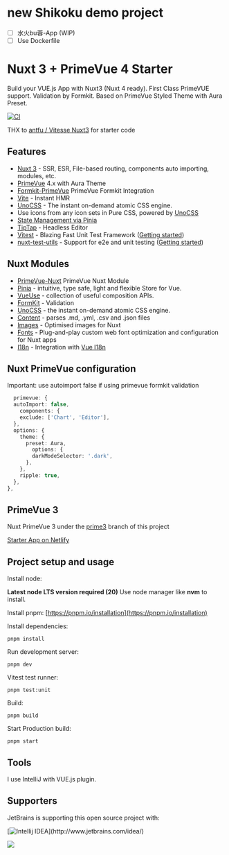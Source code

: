 # new Shikoku demo project

- [ ] 水火bu蓉-App (WIP)
- [ ] Use Dockerfile

# Nuxt 3 + PrimeVue 4 Starter

Build your VUE.js App with Nuxt3 (Nuxt 4 ready). First Class PrimeVUE support. Validation by Formkit.
Based on PrimeVue Styled Theme with Aura Preset.

[![CI](https://github.com/sfxcode/nuxt3-primevue-starter/actions/workflows/main.yml/badge.svg)](https://github.com/sfxcode/nuxt3-primevue-starter/actions/workflows/main.yml)

THX to [antfu / Vitesse Nuxt3](https://github.com/antfu/vitesse-nuxt3) for starter code

## Features

- [Nuxt 3](https://v3.nuxtjs.org) - SSR, ESR, File-based routing, components auto importing, modules, etc.
- [PrimeVue](https://primevue.org/) 4.x with Aura Theme
- [Formkit-PrimeVue](https://formkit-primevue.netlify.app/) PrimeVue Formkit Integration
- [Vite](https://vitejs.dev/) - Instant HMR
- [UnoCSS](https://github.com/antfu/unocss) - The instant on-demand atomic CSS engine.
- Use icons from any icon sets in Pure CSS, powered by [UnoCSS](https://github.com/antfu/unocss)
- [State Management via Pinia](https://pinia.esm.dev)
- [TipTap](https://tiptap.dev) - Headless Editor
- [Vitest](https://vitest.dev/) - Blazing Fast Unit Test Framework ([Getting started](https://vitest.dev/guide))
- [nuxt-test-utils](https://github.com/nuxt/test-utils) - Support for e2e and unit testing ([Getting started](https://nuxt.com/docs/getting-started/testing))

## Nuxt Modules

- [PrimeVue-Nuxt](https://primevue.org/nuxt/) PrimeVue Nuxt Module
- [Pinia](https://pinia.esm.dev/) - intuitive, type safe, light and flexible Store for Vue.
- [VueUse](https://github.com/vueuse/vueuse) - collection of useful composition APIs.
- [FormKit](https://formkit.com/) - Validation
- [UnoCSS](https://github.com/antfu/unocss) - the instant on-demand atomic CSS engine.
- [Content](https://content.nuxtjs.org) - parses .md, .yml, .csv and .json files
- [Images](https://nuxt.com/modules/images) - Optimised images for Nuxt
- [Fonts](https://nuxt.com/modules/fonts) - Plug-and-play custom web font optimization and configuration for Nuxt apps
- [I18n](https://v8.i18n.nuxtjs.org) - Integration with [Vue I18n](https://vue-i18n.intlify.dev/)

## Nuxt PrimeVue configuration

Important: use autoimport false if using primevue formkit validation

```typescript
  primevue: {
  autoImport: false,
    components: {
    exclude: ['Chart', 'Editor'],
  },
  options: {
    theme: {
      preset: Aura,
        options: {
        darkModeSelector: '.dark',
      },
    },
    ripple: true,
  },
},
```

## PrimeVue 3

Nuxt PrimeVue 3 under the [prime3](https://github.com/sfxcode/nuxt3-primevue-starter/tree/prime3) branch of this project

[Starter App on Netlify](https://vite-primevue-starter.netlify.app/)

## Project setup and usage

Install node:

**Latest node LTS version required (20)**
Use node manager like **nvm** to install.

Install pnpm:
[https://pnpm.io/installation](https://pnpm.io/installation)

Install dependencies:

```
pnpm install
```

Run development server:

```
pnpm dev
```

Vitest test runner:

```
pnpm test:unit
```

Build:

```
pnpm build
```

Start Production build:

```
pnpm start
```

## Tools

I use IntelliJ with VUE.js plugin.

## Supporters

JetBrains is supporting this open source project with:

[![Intellij IDEA](https://resources.jetbrains.com/storage/products/company/brand/logos/IntelliJ_IDEA.svg?_gl=1*186j7fd*_gcl_au*MjEwMzAyNDUzNi4xNzIwMTE5MTc0*_ga*MTg4NjQzMDA5MC4xNzIwMTE5MTc0*_ga_9J976DJZ68*MTcyMDExOTE3NC4xLjAuMTcyMDExOTE3OS41NS4wLjA.)](http://www.jetbrains.com/idea/)

![](public/starter_4.png)
